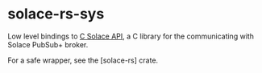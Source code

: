 # solace-rs-sys

Low level bindings to [C Solace API](https://docs.solace.com/API-Developer-Online-Ref-Documentation/c/index.html),
a C library for the communicating with Solace PubSub+ broker.

For a safe wrapper, see the [solace-rs] crate.
